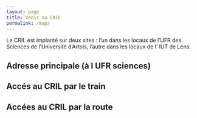 ```yaml
---
layout: page
title: Venir au CRIL
permalink: /map/
---
```


Le CRIL est implanté sur deux sites : l’un dans les locaux de l’UFR des Sciences de l’Université d’Artois, l’autre dans les locaux de l’ IUT de Lens.

##  Adresse principale (à l UFR sciences)

## Accés au CRIL par le train

## Accées au CRIL par la route
